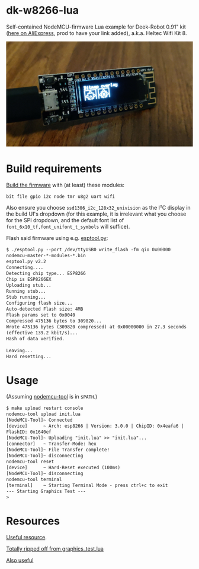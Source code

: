 # dk-w8266-lua

Self-contained NodeMCU-firmware Lua example for Deek-Robot 0.91" kit ([here on AliExpress](https://www.aliexpress.com/item/4000295955001.html), prod to have your link added), a.k.a. Heltec Wifi Kit 8.

![esp bitmap overlay test](imgs/esp_bitmap_overlay.jpg "ESP bitmap overlay test")



# Build requirements

[Build the firmware](https://nodemcu-build.com/) with (at least) these modules:

```
bit file gpio i2c node tmr u8g2 uart wifi
```

Also ensure you choose `ssd1306_i2c_128x32_univision` as the I²C display in the build UI's dropdown (for this example, it is irrelevant what you choose for the SPI dropdown, and the default font list of `font_6x10_tf,font_unifont_t_symbols` will suffice).

Flash said firmware using e.g. [esptool.py](https://github.com/themadinventor/esptool):

```
$ ./esptool.py --port /dev/ttyUSB0 write_flash -fm qio 0x00000  nodemcu-master-*-modules-*.bin
esptool.py v2.2
Connecting....
Detecting chip type... ESP8266
Chip is ESP8266EX
Uploading stub...
Running stub...
Stub running...
Configuring flash size...
Auto-detected Flash size: 4MB
Flash params set to 0x0040
Compressed 475136 bytes to 309820...
Wrote 475136 bytes (309820 compressed) at 0x00000000 in 27.3 seconds (effective 139.2 kbit/s)...
Hash of data verified.

Leaving...
Hard resetting...
```

# Usage

(Assuming [nodemcu-tool](https://www.npmjs.com/package/nodemcu-tool) is in `$PATH`.)

```
$ make upload restart console
nodemcu-tool upload init.lua
[NodeMCU-Tool]~ Connected 
[device]      ~ Arch: esp8266 | Version: 3.0.0 | ChipID: 0x4eafa6 | FlashID: 0x1640ef 
[NodeMCU-Tool]~ Uploading "init.lua" >> "init.lua"... 
[connector]   ~ Transfer-Mode: hex 
[NodeMCU-Tool]~ File Transfer complete! 
[NodeMCU-Tool]~ disconnecting 
nodemcu-tool reset
[device]      ~ Hard-Reset executed (100ms) 
[NodeMCU-Tool]~ disconnecting 
nodemcu-tool terminal
[terminal]    ~ Starting Terminal Mode - press ctrl+c to exit 
--- Starting Graphics Test ---
>
```


# Resources

[Useful resource](https://robotzero.one/heltec-wifi-kit-8/).

[Totally ripped off from graphics_test.lua](https://github.com/nodemcu/nodemcu-firmware/blob/master/lua_examples/u8g2/graphics_test.lua)

[Also useful](https://github.com/Heltec-Aaron-Lee/WiFi_Kit_series)
